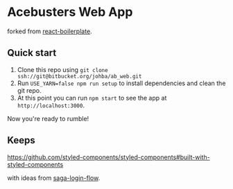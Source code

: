 # Acebusters Web App

forked from [react-boilerplate](https://github.com/react-boilerplate/react-boilerplate).

## Quick start

1. Clone this repo using `git clone ssh://git@bitbucket.org/johba/ab_web.git`
2. Run `USE_YARN=false npm run setup` to install dependencies and clean the git repo.
3. At this point you can run `npm start` to see the app at `http://localhost:3000`.

Now you're ready to rumble!


## Keeps

https://github.com/styled-components/styled-components#built-with-styled-components

with ideas from [saga-login-flow](https://github.com/sotojuan/saga-login-flow).